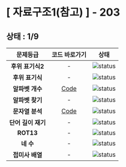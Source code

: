 # [ 자료구조1(참고) ] - 203
## 상태 : 1/9

| 문제등급 | 코드 바로가기 | 상태 |
| :-: | :-: | :-: |
| **후위 표기식2** | - | ![status][PREPARING] |
| **후위 표기식** | - | ![status][PREPARING] |
| **알파벳 개수** | [Code](./_10808/Main.java) | ![status][DONE] |
| **알파벳 찾기** | - | ![status][PREPARING] |
| **문자열 분석** | [Code](./_10820/Main.java) | ![status][DONE] |
| **단어 길이 재기** | - | ![status][PREPARING] |
| **ROT13** | - | ![status][PREPARING] |
| **네 수** | - | ![status][PREPARING] |
| **접미사 배열** | - | ![status][PREPARING] |

[PREPARING]: https://img.shields.io/badge/-준비%20중-B31B1B
[DOING]: https://img.shields.io/badge/-진행%20중-31AE0F
[DONE]: https://img.shields.io/badge/-완%20료-006EBD
